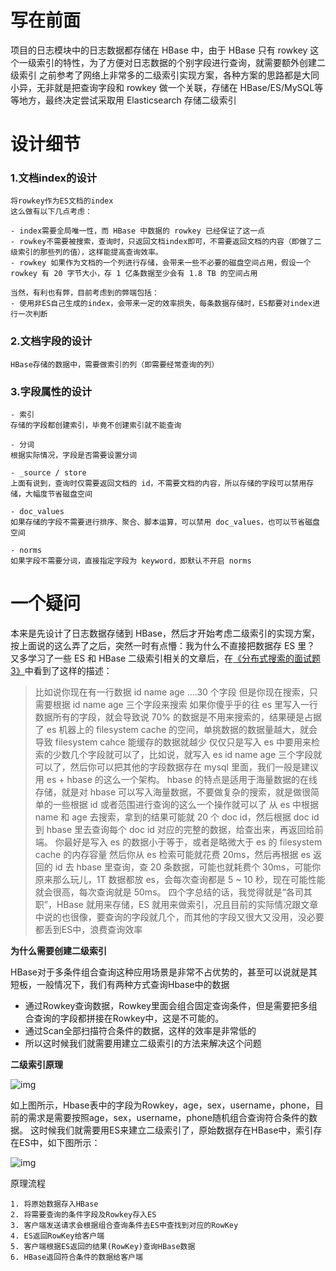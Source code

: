 # 写在前面

项目的日志模块中的日志数据都存储在 HBase 中，由于 HBase 只有 rowkey 这个一级索引的特性，为了方便对日志数据的个别字段进行查询，就需要额外创建二级索引
之前参考了网络上非常多的二级索引实现方案，各种方案的思路都是大同小异，无非就是把查询字段和 rowkey 做一个关联，存储在 HBase/ES/MySQL等等地方，最终决定尝试采取用 Elasticsearch 存储二级索引

# 设计细节

### 1.文档index的设计

    将rowkey作为ES文档的index
    这么做有以下几点考虑：
   
    - index需要全局唯一性，而 HBase 中数据的 rowkey 已经保证了这一点
    - rowkey不需要被搜索，查询时，只返回文档index即可，不需要返回文档的内容（即做了二级索引的那些列的值），这样能提高查询效率。
    - rowkey 如果作为文档的一个列进行存储，会带来一些不必要的磁盘空间占用，假设一个 rowkey 有 20 字节大小，存 1 亿条数据至少会有 1.8 TB 的空间占用
    
    当然，有利也有弊，目前考虑到的弊端包括：
    - 使用非ES自己生成的index，会带来一定的效率损失，每条数据存储时，ES都要对index进行一次判断

### 2.文档字段的设计

    HBase存储的数据中，需要做索引的列（即需要经常查询的列）

### 3.字段属性的设计

    - 索引
    存储的字段都创建索引，毕竟不创建索引就不能查询
    
    - 分词
    根据实际情况，字段是否需要设置分词
    
    - _source / store
    上面有说到，查询时仅需要返回文档的 id，不需要文档的内容，所以存储的字段可以禁用存储，大幅度节省磁盘空间
    
    - doc_values
    如果存储的字段不需要进行排序、聚合、脚本运算，可以禁用 doc_values，也可以节省磁盘空间
    
    - norms
    如果字段不需要分词，直接指定字段为 keyword，即默认不开启 norms

# 一个疑问

本来是先设计了日志数据存储到 HBase，然后才开始考虑二级索引的实现方案，按上面说的这么弄了之后，突然一时有点懵：我为什么不直接把数据存 ES 里？
又多学习了一些 ES 和 HBase 二级索引相关的文章后，在[《分布式搜索的面试题3》](https://www.cnblogs.com/daiwei1981/p/9411495.html)中看到了这样的描述：

> 比如说你现在有一行数据
> id name age ….30 个字段
> 但是你现在搜索，只需要根据 id name age 三个字段来搜索
> 如果你傻乎乎的往 es 里写入一行数据所有的字段，就会导致说 70% 的数据是不用来搜索的，结果硬是占据了 es 机器上的 filesystem cache 的空间，单挑数据的数据量越大，就会导致 filesystem cahce 能缓存的数据就越少
> 仅仅只是写入 es 中要用来检索的少数几个字段就可以了，比如说，就写入 es id name age 三个字段就可以了，然后你可以把其他的字段数据存在 mysql 里面，我们一般是建议用 es + hbase 的这么一个架构。
> hbase 的特点是适用于海量数据的在线存储，就是对 hbase 可以写入海量数据，不要做复杂的搜索，就是做很简单的一些根据 id 或者范围进行查询的这么一个操作就可以了
> 从 es 中根据 name 和 age 去搜索，拿到的结果可能就 20 个 doc id，然后根据 doc id 到 hbase 里去查询每个 doc id 对应的完整的数据，给查出来，再返回给前端。
> 你最好是写入 es 的数据小于等于，或者是略微大于 es 的 filesystem cache 的内存容量
> 然后你从 es 检索可能就花费 20ms，然后再根据 es 返回的 id 去 hbase 里查询，查 20 条数据，可能也就耗费个 30ms，可能你原来那么玩儿，1T 数据都放 es，会每次查询都是 5 ~ 10 秒，现在可能性能就会很高，每次查询就是 50ms。
> 四个字总结的话，我觉得就是“各司其职”，HBase 就用来存储，ES 就用来做索引，况且目前的实际情况跟文章中说的也很像，要查询的字段就几个，而其他的字段又很大又没用，没必要都丢到ES中，浪费查询效率

**为什么需要创建二级索引**

HBase对于多条件组合查询这种应用场景是非常不占优势的，甚至可以说就是其短板，一般情况下，我们有两种方式查询Hbase中的数据

- 通过Rowkey查询数据，Rowkey里面会组合固定查询条件，但是需要把多组合查询的字段都拼接在Rowkey中，这是不可能的。
- 通过Scan全部扫描符合条件的数据，这样的效率是非常低的
- 所以这时候我们就需要用建立二级索引的方法来解决这个问题

**二级索引原理**

![img](https://oscimg.oschina.net/oscnet/41b2c3d8-9561-43aa-89d0-5f9765a1c458.png)


如上图所示，Hbase表中的字段为Rowkey，age，sex，username，phone，目前的需求是需要按照age，sex，username，phone随机组合查询符合条件的数据。
这时候我们就需要用ES来建立二级索引了，原始数据存在HBase中，索引存在ES中，如下图所示：


![img](https://oscimg.oschina.net/oscnet/10d86f1b-aef3-48f2-9daa-4914a49ab88e.png)

原理流程

    1. 将原始数据存入HBase
    2. 将需要查询的条件字段及Rowkey存入ES
    3. 客户端发送请求会根据组合查询条件去ES中查找到对应的RowKey
    4. ES返回RowKey给客户端
    5. 客户端根据ES返回的结果(RowKey)查询HBase数据
    6. HBase返回符合条件的数据给客户端